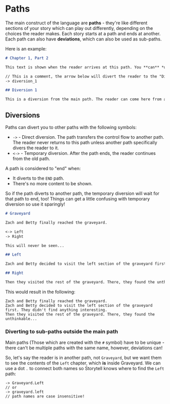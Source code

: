 
# Paths

The main construct of the language are **paths** - they're like different sections of your story which can play out differently, depending on the choices the reader makes. Each story starts at a path and ends at another. Each path can also have **deviations**, which can also be used as sub-paths. 

Here is an example:

```md
# Chapter 1, Part 2

This text is shown when the reader arrives at this path. You **can** *use*  __markdown__ to style your text.

// This is a comment, the arrow below will divert the reader to the "Diversion 1" path
-> diversion_1

## Diversion 1

This is a diversion from the main path. The reader can come here from anywhere, inclduding from the main path.
```

## Diversions

Paths can divert you to other paths with the following symbols:

- `->` - Direct diversion. The path transfers the control flow to another path. The reader never returns to this path unless another path specifically divers the reader to it.
- `<->` - Temporary diversion. After the path ends, the reader continues from the old path.

A path is considered to "end" when:

- It diverts to the `END` path.
- There's no more content to be shown.

So if the path diverts to another path, the temporary diversion will wait for that path to end, too! Things can get a little confusing with temporary diversion so use it sparingly!

```md
# Graveyard

Zach and Betty finally reached the graveyard. 

<-> Left
-> Right

This will never be seen...

## Left

Zach and Betty decided to visit the left section of the graveyard first. They didn't find anything interesting.

## Right

Then they visited the rest of the graveyard. There, they found the unthinkable...
```

This would result in the following:

```
Zach and Betty finally reached the graveyard. 
Zach and Betty decided to visit the left section of the graveyard first. They didn't find anything interesting.
Then they visited the rest of the graveyard. There, they found the unthinkable...
```

### Diverting to sub-paths outside the main path

Main paths (Those which are created with the `#` symbol) have to be unique - there can't be multiple paths with the same name, however, deviations can!

So, let's say the reader is in another path, not `Graveyard`, but we want them to see the contents of the `Left` chapter, which **is** inside Graveyard. We can use a dot `.` to connect both names so Storytell knows where to find the `Left` path:

```
-> Graveyard.Left
// or
-> graveyard.left
// path names are case insensitive!
```